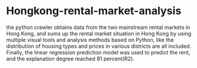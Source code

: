 # Hongkong-rental-market-analysis
the python crawler obtains data from the two mainstream rental markets in Hong Kong, and sums up the rental market situation in Hong Kong by using multiple visual tools and analysis methods based on Python, like the distribution of housing types and prices in various districts are all included. Finally, the linear regression prediction model was used to predict the rent, and the explanation degree reached 81 percent(R2).
